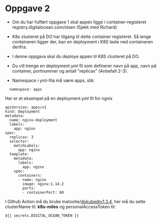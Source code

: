 # Oppgave 2

* Om du har fullført oppgave 1 skal appen ligge i container-registeret registry.digitalocean.com/olsen (Sjekk med Richard)

* K8s clusteret på DO har tilgang til dette container registeret. Så lenge containeren ligger der, kan en deployment i K8S laste ned containeren derifra.

* I denne oppgava skal du deploye appen til K8S clusteret på DO.

* Du vill trenge en deployment.yml fil som definerer navn på app, navn på container, portnummer og antall "replicas" (Anbefalt 2-3).

* Namespace i yml-fila må være apps, slik:
```
  namespace: apps
```

Her er et eksempel på en deployment.yml fil for ngnix

```
apiVersion: apps/v1
kind: Deployment
metadata:
  name: nginx-deployment
  labels:
    app: nginx
spec:
  replicas: 3
  selector:
    matchLabels:
      app: nginx
  template:
    metadata:
      labels:
        app: nginx
    spec:
      containers:
      - name: nginx
        image: nginx:1.14.2
        ports:
        - containerPort: 80

```

I Github Action må du bruke matootie/dokube@v1.3.4, her må du sette clusterName til: **k8s-miles**
og personalAccessToken til: 

```
${{ secrets.DIGITAL_OCEAN_TOKEN }}
```

